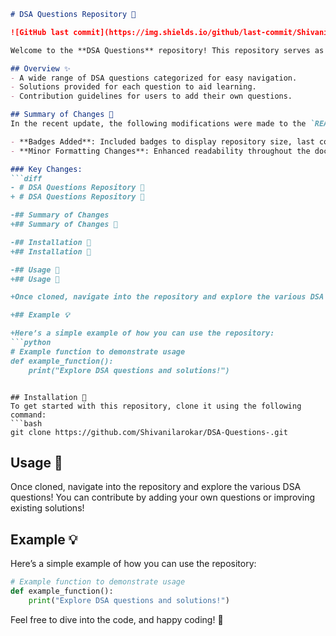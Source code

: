 ```markdown
# DSA Questions Repository 📖

![GitHub last commit](https://img.shields.io/github/last-commit/Shivanilarokar/DSA-Questions-) ![GitHub issues](https://img.shields.io/github/issues/Shivanilarokar/DSA-Questions-) ![GitHub repo size](https://img.shields.io/github/repo-size/Shivanilarokar/DSA-Questions-)

Welcome to the **DSA Questions** repository! This repository serves as a practice platform for Data Structures and Algorithms (DSA) enthusiasts. It contains a comprehensive collection of DSA questions along with their solutions to help developers practice and enhance their problem-solving skills. You are welcome to contribute by adding your own questions or improving existing solutions!

## Overview ✨
- A wide range of DSA questions categorized for easy navigation.
- Solutions provided for each question to aid learning.
- Contribution guidelines for users to add their own questions.

## Summary of Changes 📝
In the recent update, the following modifications were made to the `README.md` file:

- **Badges Added**: Included badges to display repository size, last commit date, and open issues for better visibility.
- **Minor Formatting Changes**: Enhanced readability throughout the document.

### Key Changes:
```diff
- # DSA Questions Repository 🚀
+ # DSA Questions Repository 📖

-## Summary of Changes
+## Summary of Changes 📝

-## Installation 🚐
+## Installation 🚧

-## Usage 📖
+## Usage 📖

+Once cloned, navigate into the repository and explore the various DSA questions! You can contribute by adding your own questions or improving existing solutions!

+## Example 💡

+Here’s a simple example of how you can use the repository:
```python
# Example function to demonstrate usage
def example_function():
    print("Explore DSA questions and solutions!")
```
```

## Installation 🚧
To get started with this repository, clone it using the following command:
```bash
git clone https://github.com/Shivanilarokar/DSA-Questions-.git
```

## Usage 📖
Once cloned, navigate into the repository and explore the various DSA questions! You can contribute by adding your own questions or improving existing solutions!

## Example 💡
Here’s a simple example of how you can use the repository:
```python
# Example function to demonstrate usage
def example_function():
    print("Explore DSA questions and solutions!")
```

Feel free to dive into the code, and happy coding! 🎉
```